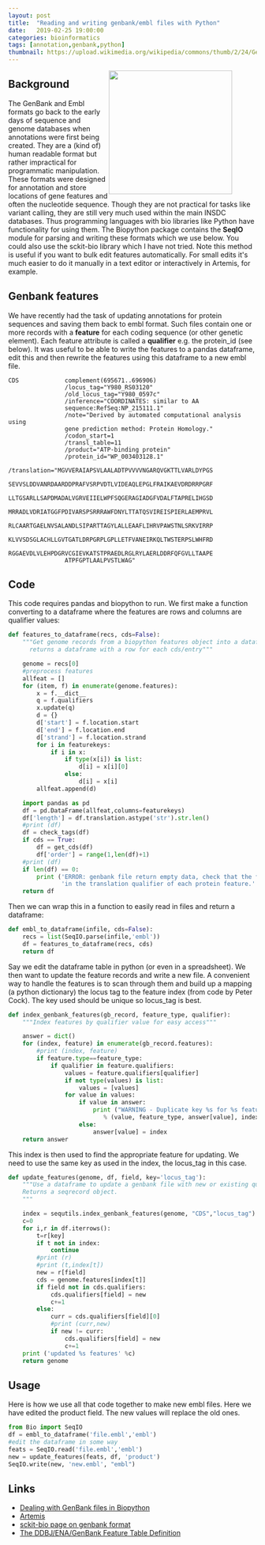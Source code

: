 ```yaml
---
layout: post
title:  "Reading and writing genbank/embl files with Python"
date:   2019-02-25 19:00:00
categories: bioinformatics
tags: [annotation,genbank,python]
thumbnail: https://upload.wikimedia.org/wikipedia/commons/thumb/2/24/Genbank100CD.jpg/450px-Genbank100CD.jpg
---
```


<div style="width: 300px; float:right;">
<img src="https://upload.wikimedia.org/wikipedia/commons/thumb/2/24/Genbank100CD.jpg/450px-Genbank100CD.jpg" width="250px">
</div>

## Background

The GenBank and Embl formats go back to the early days of sequence and genome databases when annotations were first being created. They are a (kind of) human readable format but rather impractical for programmatic manipulation. These formats were designed for annotation and store locations of gene features and often the nucleotide sequence. Though they are not practical for tasks like variant calling, they are still very much used within the main INSDC databases. Thus programming languages with bio libraries like Python have functionality for using them. The Biopython package contains the __SeqIO__ module for parsing and writing these formats which we use below. You could also use the sckit-bio library which I have not tried. Note this method is useful if you want to bulk edit features automatically. For small edits it's much easier to do it manually in a text editor or interactively in Artemis, for example.

## Genbank features

We have recently had the task of updating annotations for protein sequences and saving them back to embl format. Such files contain one or more records with a __feature__ for each coding sequence (or other genetic element). Each feature attribute is called a __qualifier__ e.g. the protein_id (see below). It was useful to be able to write the features to a pandas dataframe, edit this and then rewrite the features using this dataframe to a new embl file.

```
CDS             complement(695671..696906)
                /locus_tag="Y980_RS03120"
                /old_locus_tag="Y980_0597c"
                /inference="COORDINATES: similar to AA
                sequence:RefSeq:NP_215111.1"
                /note="Derived by automated computational analysis using
                gene prediction method: Protein Homology."
                /codon_start=1
                /transl_table=11
                /product="ATP-binding protein"
                /protein_id="WP_003403128.1"
                /translation="MGVVERAIAPSVLAALADTPVVVVNGARQVGKTTLVARLDYPGS
                SEVVSLDDVANRDAARDDPRAFVSRPVDTLVIDEAQLEPGLFRAIKAEVDRDRRPGRF
                LLTGSARLLSAPDMADALVGRVEIIELWPFSQGERAGIADGFVDALFTAPRELIHGSD
                MRRADLVDRIATGGFPDIVARSPSRRRAWFDNYLTTATQSVIREISPIERLAEMPRVL
                RLCAARTGAELNVSALANDLSIPARTTAGYLALLEAAFLIHRVPAWSTNLSRKVIRRP
                KLVVSDSGLACHLLGVTGATLDRPGRPLGPLLETFVANEIRKQLTWSTERPSLWHFRD
                RGGAEVDLVLEHPDGRVCGIEVKATSTPRAEDLRGLRYLAERLDDRFQFGVLLTAAPE
                ATPFGPTLAALPVSTLWAG"
```

## Code

This code requires pandas and biopython to run. We first make a function converting to a dataframe where the features are rows and columns are qualifier values:

```python
def features_to_dataframe(recs, cds=False):
    """Get genome records from a biopython features object into a dataframe
      returns a dataframe with a row for each cds/entry"""

    genome = recs[0]
    #preprocess features
    allfeat = []
    for (item, f) in enumerate(genome.features):
        x = f.__dict__
        q = f.qualifiers
        x.update(q)
        d = {}
        d['start'] = f.location.start
        d['end'] = f.location.end
        d['strand'] = f.location.strand
        for i in featurekeys:
            if i in x:
                if type(x[i]) is list:
                    d[i] = x[i][0]
                else:
                    d[i] = x[i]
        allfeat.append(d)

    import pandas as pd
    df = pd.DataFrame(allfeat,columns=featurekeys)
    df['length'] = df.translation.astype('str').str.len()
    #print (df)
    df = check_tags(df)
    if cds == True:
        df = get_cds(df)
        df['order'] = range(1,len(df)+1)
    #print (df)
    if len(df) == 0:
        print ('ERROR: genbank file return empty data, check that the file contains protein sequences '\
               'in the translation qualifier of each protein feature.' )
    return df

```

Then we can wrap this in a function to easily read in files and return a dataframe:

```python
def embl_to_dataframe(infile, cds=False):
    recs = list(SeqIO.parse(infile,'embl'))
    df = features_to_dataframe(recs, cds)
    return df
```

Say we edit the dataframe table in python (or even in a spreadsheet). We then want to update the feature records and write a new file. A convenient way to handle the features is to scan through them and build up a mapping (a python dictionary) the locus tag to the feature index (from code by Peter Cock). The key used should be unique so locus_tag is best.

```python
def index_genbank_features(gb_record, feature_type, qualifier):
    """Index features by qualifier value for easy access"""

    answer = dict()
    for (index, feature) in enumerate(gb_record.features):
        #print (index, feature)
        if feature.type==feature_type:
            if qualifier in feature.qualifiers:
                values = feature.qualifiers[qualifier]
                if not type(values) is list:
                    values = [values]
                for value in values:
                    if value in answer:
                        print ("WARNING - Duplicate key %s for %s features %i and %i" \
                           % (value, feature_type, answer[value], index))
                    else:
                        answer[value] = index
    return answer
```

This index is then used to find the appropriate feature for updating. We need to use the same key as used in the index, the locus_tag in this case.

```python
def update_features(genome, df, field, key='locus_tag'):
    """Use a dataframe to update a genbank file with new or existing qualifier
    Returns a seqrecord object.
    """

    index = sequtils.index_genbank_features(genome, "CDS","locus_tag")    
    c=0
    for i,r in df.iterrows():        
        t=r[key]
        if t not in index:
            continue
        #print (r)
        #print (t,index[t])
        new = r[field]
        cds = genome.features[index[t]]
        if field not in cds.qualifiers:
            cds.qualifiers[field] = new
            c+=1
        else:
            curr = cds.qualifiers[field][0]
            #print (curr,new)
            if new != curr:
                cds.qualifiers[field] = new
                c+=1
    print ('updated %s features' %c)
    return genome
```

## Usage

Here is how we use all that code together to make new embl files. Here we have edited the product field. The new values will replace the old ones.

```python
from Bio import SeqIO
df = embl_to_dataframe('file.embl','embl')
#edit the dataframe in some way
feats = SeqIO.read('file.embl','embl')
new = update_features(feats, df, 'product')
SeqIO.write(new, 'new.embl', "embl")
```

## Links

* [Dealing with GenBank files in Biopython](https://warwick.ac.uk/fac/sci/moac/people/students/peter_cock/python/genbank/)
* [Artemis](https://www.sanger.ac.uk/science/tools/artemis)
* [sckit-bio page on genbank format](http://scikit-bio.org/docs/0.5.2/generated/skbio.io.format.genbank.html)
* [The DDBJ/ENA/GenBank Feature Table Definition](http://www.insdc.org/files/feature_table.html)
